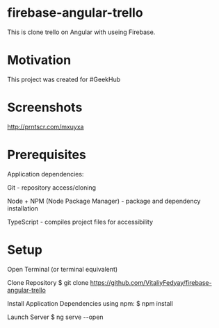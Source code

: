 # firebase-angular-trello

This is clone trello on Angular with useing Firebase. 


# Motivation
This project was created for #GeekHub


# Screenshots

http://prntscr.com/mxuyxa


# Prerequisites

Application dependencies:

Git - repository access/cloning

Node + NPM (Node Package Manager) - package and dependency installation

TypeScript - compiles project files for accessibility


# Setup

Open Terminal (or terminal equivalent)

Clone Repository $ git clone https://github.com/VitaliyFedyay/firebase-angular-trello

Install Application Dependencies using npm: $ npm install

Launch Server $ ng serve --open
